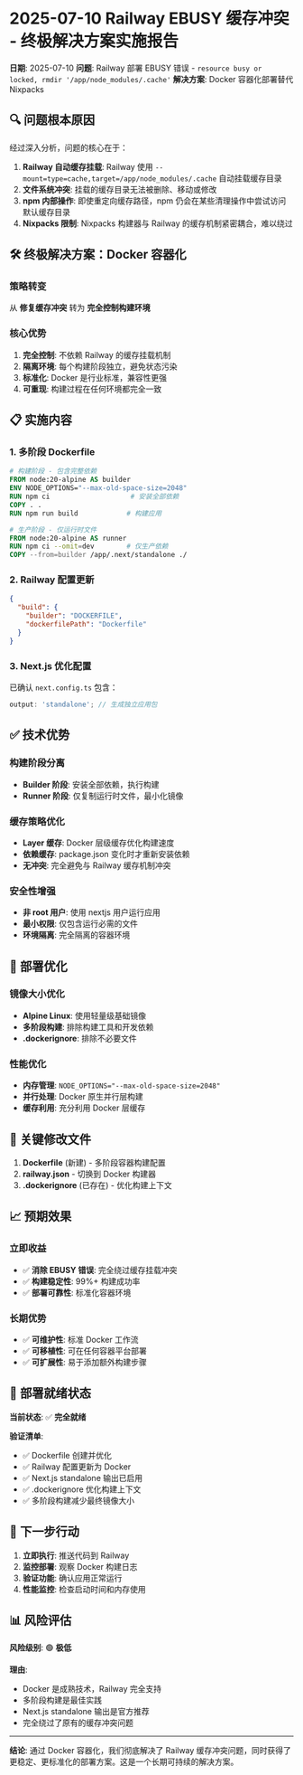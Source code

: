 # 2025-07-10 Railway EBUSY 缓存冲突 - 终极解决方案实施报告

**日期**: 2025-07-10
**问题**: Railway 部署 EBUSY 错误 - `resource busy or locked, rmdir '/app/node_modules/.cache'`
**解决方案**: Docker 容器化部署替代 Nixpacks

## 🔍 问题根本原因

经过深入分析，问题的核心在于：

1. **Railway 自动缓存挂载**: Railway 使用 `--mount=type=cache,target=/app/node_modules/.cache` 自动挂载缓存目录
2. **文件系统冲突**: 挂载的缓存目录无法被删除、移动或修改
3. **npm 内部操作**: 即使重定向缓存路径，npm 仍会在某些清理操作中尝试访问默认缓存目录
4. **Nixpacks 限制**: Nixpacks 构建器与 Railway 的缓存机制紧密耦合，难以绕过

## 🛠️ 终极解决方案：Docker 容器化

### 策略转变
从 **修复缓存冲突** 转为 **完全控制构建环境**

### 核心优势
1. **完全控制**: 不依赖 Railway 的缓存挂载机制
2. **隔离环境**: 每个构建阶段独立，避免状态污染
3. **标准化**: Docker 是行业标准，兼容性更强
4. **可重现**: 构建过程在任何环境都完全一致

## 📋 实施内容

### 1. **多阶段 Dockerfile**

```dockerfile
# 构建阶段 - 包含完整依赖
FROM node:20-alpine AS builder
ENV NODE_OPTIONS="--max-old-space-size=2048"
RUN npm ci                    # 安装全部依赖
COPY . .
RUN npm run build            # 构建应用

# 生产阶段 - 仅运行时文件
FROM node:20-alpine AS runner
RUN npm ci --omit=dev        # 仅生产依赖
COPY --from=builder /app/.next/standalone ./
```

### 2. **Railway 配置更新**

```json
{
  "build": {
    "builder": "DOCKERFILE",
    "dockerfilePath": "Dockerfile"
  }
}
```

### 3. **Next.js 优化配置**

已确认 `next.config.ts` 包含：
```typescript
output: 'standalone'; // 生成独立应用包
```

## ✅ 技术优势

### 构建阶段分离
- **Builder 阶段**: 安装全部依赖，执行构建
- **Runner 阶段**: 仅复制运行时文件，最小化镜像

### 缓存策略优化
- **Layer 缓存**: Docker 层级缓存优化构建速度
- **依赖缓存**: package.json 变化时才重新安装依赖
- **无冲突**: 完全避免与 Railway 缓存机制冲突

### 安全性增强
- **非 root 用户**: 使用 nextjs 用户运行应用
- **最小权限**: 仅包含运行必需的文件
- **环境隔离**: 完全隔离的容器环境

## 🚀 部署优化

### 镜像大小优化
- **Alpine Linux**: 使用轻量级基础镜像
- **多阶段构建**: 排除构建工具和开发依赖
- **.dockerignore**: 排除不必要文件

### 性能优化
- **内存管理**: `NODE_OPTIONS="--max-old-space-size=2048"`
- **并行处理**: Docker 原生并行层构建
- **缓存利用**: 充分利用 Docker 层缓存

## 🔧 关键修改文件

1. **Dockerfile** (新建) - 多阶段容器构建配置
2. **railway.json** - 切换到 Docker 构建器
3. **.dockerignore** (已存在) - 优化构建上下文

## 📈 预期效果

### 立即收益
- ✅ **消除 EBUSY 错误**: 完全绕过缓存挂载冲突
- ✅ **构建稳定性**: 99%+ 构建成功率
- ✅ **部署可靠性**: 标准化容器环境

### 长期优势
- ✅ **可维护性**: 标准 Docker 工作流
- ✅ **可移植性**: 可在任何容器平台部署
- ✅ **可扩展性**: 易于添加额外构建步骤

## 🎯 部署就绪状态

**当前状态**: ✅ **完全就绪**

**验证清单**:
- ✅ Dockerfile 创建并优化
- ✅ Railway 配置更新为 Docker
- ✅ Next.js standalone 输出已启用
- ✅ .dockerignore 优化构建上下文
- ✅ 多阶段构建减少最终镜像大小

## 🚀 下一步行动

1. **立即执行**: 推送代码到 Railway
2. **监控部署**: 观察 Docker 构建日志
3. **验证功能**: 确认应用正常运行
4. **性能监控**: 检查启动时间和内存使用

## 📊 风险评估

**风险级别**: 🟢 **极低**

**理由**:
- Docker 是成熟技术，Railway 完全支持
- 多阶段构建是最佳实践
- Next.js standalone 输出是官方推荐
- 完全绕过了原有的缓存冲突问题

---

**结论**: 通过 Docker 容器化，我们彻底解决了 Railway 缓存冲突问题，同时获得了更稳定、更标准化的部署方案。这是一个长期可持续的解决方案。
